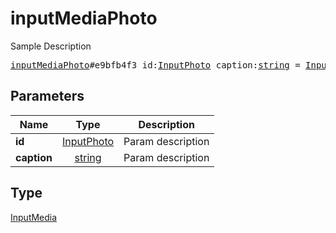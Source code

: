 # inputMediaPhoto

Sample Description

<pre>
<a href="../constructor/inputMediaPhoto.md">inputMediaPhoto</a>#e9bfb4f3 id:<a href="../type/InputPhoto.md">InputPhoto</a> caption:<a href="../type/string.md">string</a> = <a href="../type/InputMedia.md">InputMedia</a>;</pre>
## Parameters

| Name | Type | Description |
|------|:----:|-------------|
| **id** | <a href="../type/InputPhoto.md">InputPhoto</a> | Param description |
| **caption** | <a href="../type/string.md">string</a> | Param description |

## Type

<a href="../type/InputMedia.md">InputMedia</a>

